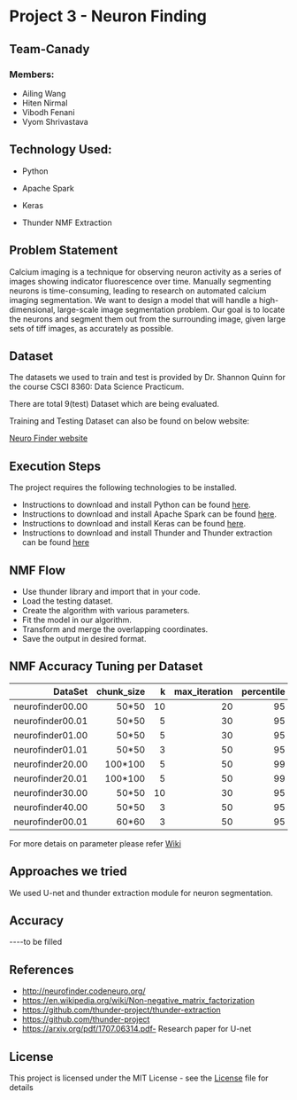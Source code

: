 # Project 3 - Neuron Finding 
## Team-Canady
### Members:
* Ailing Wang
* Hiten Nirmal
* Vibodh Fenani
* Vyom Shrivastava

## Technology Used:
* Python

* Apache Spark

* Keras

* Thunder NMF Extraction

## Problem Statement

Calcium imaging is a technique for observing neuron activity as a series of images showing indicator fluorescence over time. Manually segmenting neurons is time-consuming, leading to research on automated calcium imaging segmentation. We want to design a model that will handle a high-dimensional, large-scale image segmentation problem. Our goal is to locate the neurons and segment them out from the surrounding image, given large sets of tiff images, as accurately as possible.


## Dataset
The datasets we used to train and test is provided by Dr. Shannon Quinn for the course CSCI 8360: Data Science Practicum.

There are total 9(test) Dataset which are being evaluated.

Training and Testing Dataset can also be found on below website:

[Neuro Finder website](http://neurofinder.codeneuro.org/)



## Execution Steps

The project requires the following technologies to be installed.
* Instructions to download and install Python can be found [here](https://www.python.org/).
* Instructions to download and install Apache Spark can be found [here](https://spark.apache.org/docs/latest/).
* Instructions to download and install Keras can be found [here](https://keras.io/).
* Instructions to download and install Thunder and Thunder extraction can be found [here](https://github.com/thunder-project/thunder)

## NMF Flow

* Use thunder library and import that in your code.
* Load the testing dataset.
* Create the algorithm with various parameters.
* Fit the model in our algorithm.
* Transform and merge the overlapping coordinates.
* Save the output in desired format.

## NMF Accuracy Tuning per Dataset

| DataSet         | chunk_size    |  k    |max_iteration|percentile|Accuracy|
|----------------:|--------------:|------:|------------:|---------:|-------:|
|neurofinder00.00 | 50*50         | 10    | 20          |95        |  3.0   |
|neurofinder00.01 | 50*50         | 5     | 30          |95        |  3.1   |
|neurofinder01.00 | 50*50         | 5     | 30          |95        |  3.4   |
|neurofinder01.01 | 50*50         | 3     | 50          |95        |  3.1   |
|neurofinder20.00 | 100*100       | 5     | 50          |99        |  3.5   |
|neurofinder20.01 | 100*100       | 5     | 50          |99        |  3.3   |
|neurofinder30.00 | 50*50         | 10    | 30          |95        |  3.0   |
|neurofinder40.00 | 50*50         | 3     | 50          |95        |  3.02  |
|neurofinder00.01 | 60*60         | 3     | 50          |95        |  3.20  |

For more detais on parameter please refer [Wiki](https://github.com/dsp-uga/Canady/blob/master/LICENSE)
    

## Approaches we tried

We used U-net and thunder extraction module for neuron segmentation.

## Accuracy
----to be filled

## References

* http://neurofinder.codeneuro.org/
* https://en.wikipedia.org/wiki/Non-negative_matrix_factorization
* https://github.com/thunder-project/thunder-extraction
* https://github.com/thunder-project
* https://arxiv.org/pdf/1707.06314.pdf- Research paper for U-net

## License

This project is licensed under the MIT License - see the [License](https://github.com/dsp-uga/Canady/blob/master/LICENSE) file for details


